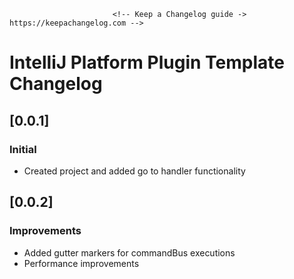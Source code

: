                            <!-- Keep a Changelog guide -> https://keepachangelog.com -->

# IntelliJ Platform Plugin Template Changelog

## [0.0.1]
### Initial
- Created project and added go to handler functionality
## [0.0.2]
### Improvements
- Added gutter markers for commandBus executions 
- Performance improvements
